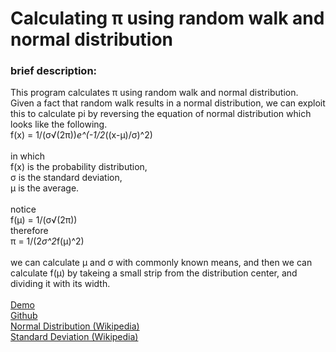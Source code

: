 # Calculating π using random walk and normal distribution  

### brief description:
This program calculates π using random walk and normal distribution.<br>
Given a fact that random walk results in a normal distribution, we can exploit this to calculate pi by reversing the equation of normal distribution which looks like the following.
<br>
f(x) = 1/(σ√(2π))*e^(-1/2*((x-μ)/σ)^2)<br>
<br>
in which<br>
f(x) is the probability distribution,<br>
σ is the standard deviation,<br>
μ is the average.<br>
<br>
notice<br>
f(μ) = 1/(σ√(2π))<br>
therefore<br>
π = 1/(2*σ^2*f(μ)^2)<br>
<br>
we can calculate μ and σ with commonly known means, and then we can calculate f(μ) by takeing a small strip from the distribution center, and dividing it with its width.<br>
<br>
<a href="https://codepen.io/MartianLord/full/QWdEwOz">Demo</a><br>
<a href="https://github.com/martian17/normal-dist-pi">Github</a><br>
<a href="https://en.wikipedia.org/wiki/Normal_distribution">Normal Distribution (Wikipedia)</a><br>
<a href="https://en.wikipedia.org/wiki/Standard_deviation">Standard Deviation (Wikipedia)</a><br>